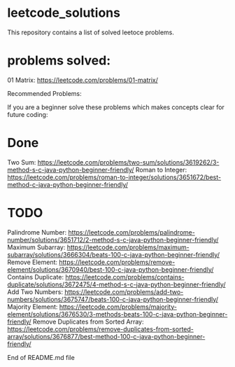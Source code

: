 # leetcode_solutions
This repository contains a list of solved leetoce problems.

# problems solved:

01 Matrix: https://leetcode.com/problems/01-matrix/

Recommended Problems:

If you are a beginner solve these problems which makes concepts clear for future coding:

# Done

Two Sum: https://leetcode.com/problems/two-sum/solutions/3619262/3-method-s-c-java-python-beginner-friendly/
Roman to Integer: https://leetcode.com/problems/roman-to-integer/solutions/3651672/best-method-c-java-python-beginner-friendly/

# TODO

Palindrome Number: https://leetcode.com/problems/palindrome-number/solutions/3651712/2-method-s-c-java-python-beginner-friendly/
Maximum Subarray: https://leetcode.com/problems/maximum-subarray/solutions/3666304/beats-100-c-java-python-beginner-friendly/
Remove Element: https://leetcode.com/problems/remove-element/solutions/3670940/best-100-c-java-python-beginner-friendly/
Contains Duplicate: https://leetcode.com/problems/contains-duplicate/solutions/3672475/4-method-s-c-java-python-beginner-friendly/
Add Two Numbers: https://leetcode.com/problems/add-two-numbers/solutions/3675747/beats-100-c-java-python-beginner-friendly/
Majority Element: https://leetcode.com/problems/majority-element/solutions/3676530/3-methods-beats-100-c-java-python-beginner-friendly/
Remove Duplicates from Sorted Array: https://leetcode.com/problems/remove-duplicates-from-sorted-array/solutions/3676877/best-method-100-c-java-python-beginner-friendly/

End of README.md file
